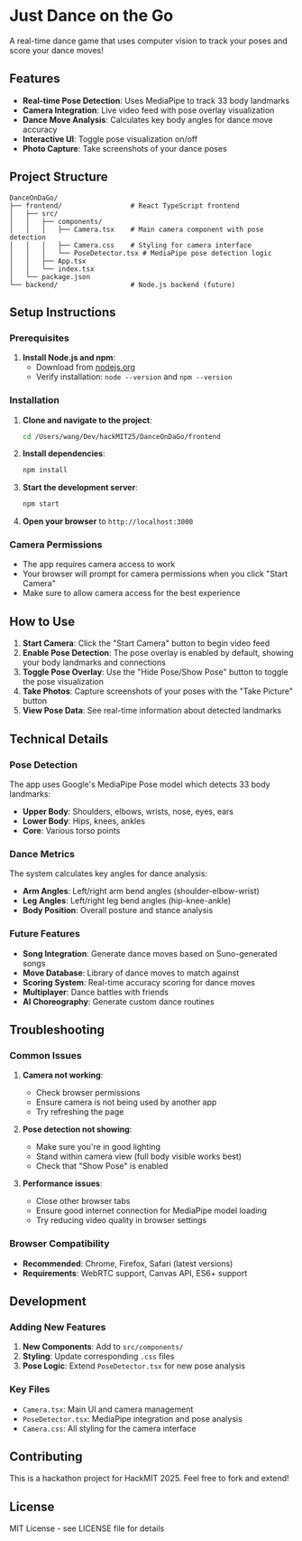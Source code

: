 # Just Dance on the Go

A real-time dance game that uses computer vision to track your poses and score your dance moves!

## Features

- **Real-time Pose Detection**: Uses MediaPipe to track 33 body landmarks
- **Camera Integration**: Live video feed with pose overlay visualization
- **Dance Move Analysis**: Calculates key body angles for dance move accuracy
- **Interactive UI**: Toggle pose visualization on/off
- **Photo Capture**: Take screenshots of your dance poses

## Project Structure

```
DanceOnDaGo/
├── frontend/                 # React TypeScript frontend
│   ├── src/
│   │   ├── components/
│   │   │   ├── Camera.tsx    # Main camera component with pose detection
│   │   │   ├── Camera.css    # Styling for camera interface
│   │   │   └── PoseDetector.tsx # MediaPipe pose detection logic
│   │   ├── App.tsx
│   │   └── index.tsx
│   └── package.json
└── backend/                  # Node.js backend (future)
```

## Setup Instructions

### Prerequisites

1. **Install Node.js and npm**:
   - Download from [nodejs.org](https://nodejs.org/)
   - Verify installation: `node --version` and `npm --version`

### Installation

1. **Clone and navigate to the project**:
   ```bash
   cd /Users/wang/Dev/hackMIT25/DanceOnDaGo/frontend
   ```

2. **Install dependencies**:
   ```bash
   npm install
   ```

3. **Start the development server**:
   ```bash
   npm start
   ```

4. **Open your browser** to `http://localhost:3000`

### Camera Permissions

- The app requires camera access to work
- Your browser will prompt for camera permissions when you click "Start Camera"
- Make sure to allow camera access for the best experience

## How to Use

1. **Start Camera**: Click the "Start Camera" button to begin video feed
2. **Enable Pose Detection**: The pose overlay is enabled by default, showing your body landmarks and connections
3. **Toggle Pose Overlay**: Use the "Hide Pose/Show Pose" button to toggle the pose visualization
4. **Take Photos**: Capture screenshots of your poses with the "Take Picture" button
5. **View Pose Data**: See real-time information about detected landmarks

## Technical Details

### Pose Detection

The app uses Google's MediaPipe Pose model which detects 33 body landmarks:

- **Upper Body**: Shoulders, elbows, wrists, nose, eyes, ears
- **Lower Body**: Hips, knees, ankles
- **Core**: Various torso points

### Dance Metrics

The system calculates key angles for dance analysis:

- **Arm Angles**: Left/right arm bend angles (shoulder-elbow-wrist)
- **Leg Angles**: Left/right leg bend angles (hip-knee-ankle)
- **Body Position**: Overall posture and stance analysis

### Future Features

- **Song Integration**: Generate dance moves based on Suno-generated songs
- **Move Database**: Library of dance moves to match against
- **Scoring System**: Real-time accuracy scoring for dance moves
- **Multiplayer**: Dance battles with friends
- **AI Choreography**: Generate custom dance routines

## Troubleshooting

### Common Issues

1. **Camera not working**:
   - Check browser permissions
   - Ensure camera is not being used by another app
   - Try refreshing the page

2. **Pose detection not showing**:
   - Make sure you're in good lighting
   - Stand within camera view (full body visible works best)
   - Check that "Show Pose" is enabled

3. **Performance issues**:
   - Close other browser tabs
   - Ensure good internet connection for MediaPipe model loading
   - Try reducing video quality in browser settings

### Browser Compatibility

- **Recommended**: Chrome, Firefox, Safari (latest versions)
- **Requirements**: WebRTC support, Canvas API, ES6+ support

## Development

### Adding New Features

1. **New Components**: Add to `src/components/`
2. **Styling**: Update corresponding `.css` files
3. **Pose Logic**: Extend `PoseDetector.tsx` for new pose analysis

### Key Files

- `Camera.tsx`: Main UI and camera management
- `PoseDetector.tsx`: MediaPipe integration and pose analysis
- `Camera.css`: All styling for the camera interface

## Contributing

This is a hackathon project for HackMIT 2025. Feel free to fork and extend!

## License

MIT License - see LICENSE file for details
